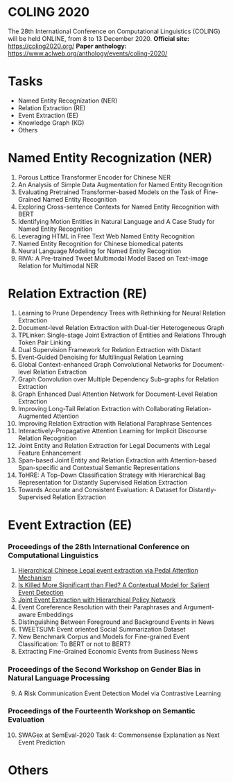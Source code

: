 # COLING 2020
The 28th International Conference on Computational Linguistics (COLING) will be held ONLINE, from 8 to 13 December 2020. 
**Official site:**  <https://coling2020.org/>
**Paper anthology:** <https://www.aclweb.org/anthology/events/coling-2020/>

# Tasks
- Named Entity Recognization (NER)
- Relation Extraction (RE)
- Event Extraction (EE)
- Knowledge Graph (KG)
- Others

# Named Entity Recognization (NER)
1. Porous Lattice Transformer Encoder for Chinese NER 
2. An Analysis of Simple Data Augmentation for Named Entity Recognition
3. Evaluating Pretrained Transformer-based Models on the Task of Fine-Grained Named Entity Recognition
4. Exploring Cross-sentence Contexts for Named Entity Recognition with BERT
5. Identifying Motion Entities in Natural Language and A Case Study for Named Entity Recognition
6. Leveraging HTML in Free Text Web Named Entity Recognition
7. Named Entity Recognition for Chinese biomedical patents
8. Neural Language Modeling for Named Entity Recognition
9. RIVA: A Pre-trained Tweet Multimodal Model Based on Text-image Relation for Multimodal NER
# Relation Extraction (RE)
1. Learning to Prune Dependency Trees with Rethinking for Neural Relation Extraction 
2. Document-level Relation Extraction with Dual-tier Heterogeneous Graph 
3. TPLinker: Single-stage Joint Extraction of Entities and Relations Through Token Pair Linking 
4. Dual Supervision Framework for Relation Extraction with Distant
5. Event-Guided Denoising for Multilingual Relation Learning
6. Global Context-enhanced Graph Convolutional Networks for Document-level Relation Extraction
7. Graph Convolution over Multiple Dependency Sub-graphs for Relation Extraction
8. Graph Enhanced Dual Attention Network for Document-Level Relation Extraction
9. Improving Long-Tail Relation Extraction with Collaborating Relation-Augmented Attention
10. Improving Relation Extraction with Relational Paraphrase Sentences
11. Interactively-Propagative Attention Learning for Implicit Discourse Relation Recognition
12. Joint Entity and Relation Extraction for Legal Documents with Legal Feature Enhancement
13. Span-based Joint Entity and Relation Extraction with Attention-based Span-specific and Contextual Semantic Representations
14. ToHRE: A Top-Down Classification Strategy with Hierarchical Bag Representation for Distantly Supervised Relation Extraction
15. Towards Accurate and Consistent Evaluation: A Dataset for Distantly-Supervised Relation Extraction
# Event Extraction (EE)
### Proceedings of the 28th International Conference on Computational Linguistics
1. [Hierarchical Chinese Legal event extraction via Pedal Attention Mechanism](EE/1.%20Hierarchical%20Chinese%20Legal%20event%20extraction%20via%20Pedal%20Attention%20Mechanism.md)
2. [Is Killed More Significant than Fled? A Contextual Model for Salient Event Detection](EE/2.%20Is%20Killed%20More%20Significant%20than%20Fled?%20A%20Contextual%20Model%20for%20Salient%20Event%20Detection.md)
3. [Joint Event Extraction with Hierarchical Policy Network](EE/3.%20Joint%20Event%20Extraction%20with%20Hierarchical%20Policy%20Network.md)
4. Event Coreference Resolution with their Paraphrases and Argument-aware Embeddings
5. Distinguishing Between Foreground and Background Events in News
6. TWEETSUM: Event oriented Social Summarization Dataset
7. New Benchmark Corpus and Models for Fine-grained Event Classification: To BERT or not to BERT?
8. Extracting Fine-Grained Economic Events from Business News

### Proceedings of the Second Workshop on Gender Bias in Natural Language Processing
9. A Risk Communication Event Detection Model via Contrastive Learning
### Proceedings of the Fourteenth Workshop on Semantic Evaluation
10. SWAGex at SemEval-2020 Task 4: Commonsense Explanation as Next Event Prediction
# Others
